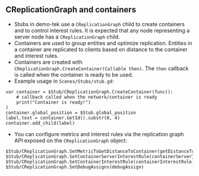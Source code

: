 ## CReplicationGraph and containers

- Stubs in demo-tek use a `CReplicationGraph` child to create containers and to control interest rules. It is expected that any node representing a server node has a `CReplicationGraph` child.
- Containers are used to group entities and optimize replication. Entities in a container are replicated to clients based on distance to the container and interest rules.
- Containers are created with `CReplicationGraph.CreateContainer(Callable then)`. The `then` callback is called when the container is ready to be used.
- Example usage in `Scenes/Stubs/stub.gd`:

```gdscript
var container = $Stub/CReplicationGraph.CreateContainer(func():
    # callback called when the network/container is ready
    print("Container is ready!")
)
container.global_position = $Stub.global_position
label.text = container.GetId().substr(0, 4)
container.add_child(label)
```

- You can configure metrics and interest rules via the replication graph API exposed on the `CReplicationGraph` object:

```gdscript
$Stub/CReplicationGraph.SetMetricToGetDistanceToContainer(getDistanceToContainer)
$Stub/CReplicationGraph.SetContainerServerInterestRule(containerServerInterestRule)
$Stub/CReplicationGraph.SetContainerInterestRule(containerInterestRule)
$Stub/CReplicationGraph.SetDebugAssigns(debugAssign)
```
